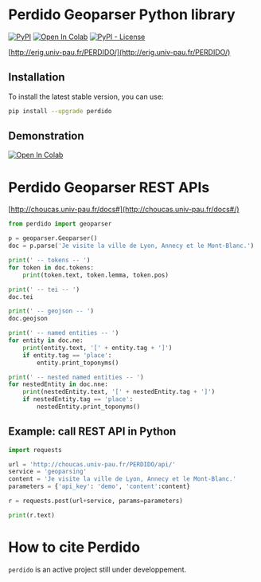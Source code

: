# Perdido Geoparser Python library



[![PyPI](https://img.shields.io/pypi/v/perdido)](https://pypi.org/project/perdido)
[![Open In Colab](https://colab.research.google.com/assets/colab-badge.svg)](http://colab.research.google.com/github/ludovicmoncla/perdido/blob/main/notebooks/demo_Geoparser.ipynb)
[![PyPI - License](https://img.shields.io/pypi/l/perdido?color=yellow)](https://github.com/ludovicmoncla/perdido/blob/main/LICENSE)

[http://erig.univ-pau.fr/PERDIDO/](http://erig.univ-pau.fr/PERDIDO/)

## Installation

To install the latest stable version, you can use:
```bash
pip install --upgrade perdido
```


## Demonstration

[![Open In Colab](https://colab.research.google.com/assets/colab-badge.svg)](http://colab.research.google.com/github/ludovicmoncla/perdido/blob/main/notebooks/demo_Geoparser.ipynb)



# Perdido Geoparser REST APIs

[http://choucas.univ-pau.fr/docs#](http://choucas.univ-pau.fr/docs#/)


```python
from perdido import geoparser

p = geoparser.Geoparser()
doc = p.parse('Je visite la ville de Lyon, Annecy et le Mont-Blanc.')

print(' -- tokens -- ')
for token in doc.tokens:
    print(token.text, token.lemma, token.pos)

print(' -- tei -- ')
doc.tei

print(' -- geojson -- ')
doc.geojson

print(' -- named entities -- ')
for entity in doc.ne:
    print(entity.text, '[' + entity.tag + ']')
    if entity.tag == 'place':
        entity.print_toponyms()

print(' -- nested named entities -- ')
for nestedEntity in doc.nne:
    print(nestedEntity.text, '[' + nestedEntity.tag + ']')
    if nestedEntity.tag == 'place':
        nestedEntity.print_toponyms()
```


## Example: call REST API in Python

```python
import requests

url = 'http://choucas.univ-pau.fr/PERDIDO/api/'
service = 'geoparsing'
content = 'Je visite la ville de Lyon, Annecy et le Mont-Blanc.'
parameters = {'api_key': 'demo', 'content':content}

r = requests.post(url+service, params=parameters)

print(r.text)
```


# How to cite Perdido

``perdido`` is an active project still under developpement.